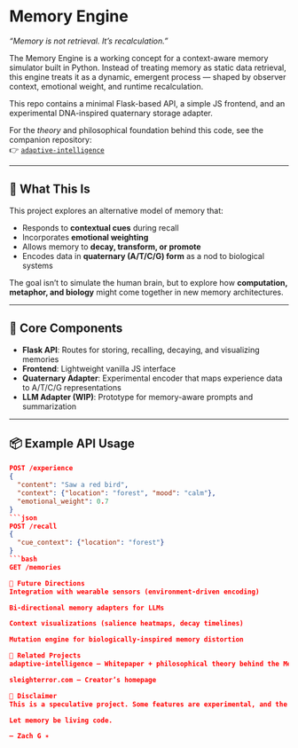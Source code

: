 # Memory Engine

_“Memory is not retrieval. It’s recalculation.”_

The Memory Engine is a working concept for a context-aware memory simulator built in Python. Instead of treating memory as static data retrieval, this engine treats it as a dynamic, emergent process — shaped by observer context, emotional weight, and runtime recalculation.

This repo contains a minimal Flask-based API, a simple JS frontend, and an experimental DNA-inspired quaternary storage adapter.

For the *theory* and philosophical foundation behind this code, see the companion repository:  
👉 [`adaptive-intelligence`](https://github.com/sleighterror/adaptive-intelligence)

---

## 🚀 What This Is

This project explores an alternative model of memory that:

- Responds to **contextual cues** during recall
- Incorporates **emotional weighting**
- Allows memory to **decay, transform, or promote**
- Encodes data in **quaternary (A/T/C/G) form** as a nod to biological systems

The goal isn’t to simulate the human brain, but to explore how **computation, metaphor, and biology** might come together in new memory architectures.

---

## 🧠 Core Components

- **Flask API**: Routes for storing, recalling, decaying, and visualizing memories
- **Frontend**: Lightweight vanilla JS interface
- **Quaternary Adapter**: Experimental encoder that maps experience data to A/T/C/G representations
- **LLM Adapter (WIP)**: Prototype for memory-aware prompts and summarization

---

## 📦 Example API Usage

```json
POST /experience
{
  "content": "Saw a red bird",
  "context": {"location": "forest", "mood": "calm"},
  "emotional_weight": 0.7
}
```json
POST /recall
{
  "cue_context": {"location": "forest"}
}
```bash
GET /memories

🔭 Future Directions
Integration with wearable sensors (environment-driven encoding)

Bi-directional memory adapters for LLMs

Context visualizations (salience heatmaps, decay timelines)

Mutation engine for biologically-inspired memory distortion

📎 Related Projects
adaptive-intelligence — Whitepaper + philosophical theory behind the Memory Engine

sleighterror.com — Creator’s homepage

💬 Disclaimer
This is a speculative project. Some features are experimental, and the science is metaphorical in nature. That said, the code is real — and open for forking, remixing, and improving.

Let memory be living code.

— Zach G ✶
